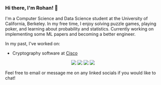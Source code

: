 ### Hi there, I'm Rohan! 👋

<!--
**rovirmani/rovirmani** is a ✨ _special_ ✨ repository because its `README.md` (this file) appears on your GitHub profile.

Here are some ideas to get you started:

- 🔭 I’m currently working on ...
- 🌱 I’m currently learning ...
- 👯 I’m looking to collaborate on ...
- 🤔 I’m looking for help with ...
- 💬 Ask me about ...
- 📫 How to reach me: ...
- 😄 Pronouns: ...
- ⚡ Fun fact: ...
-->
I'm a Computer Science and Data Science student at the University of California, Berkeley. In my free time, I enjoy solving puzzle games, playing poker, and learning about probability and statistics. Currently working on implementing some ML papers and becoming a better engineer. 

In my past, I've worked on:
- Cryptography software at [Cisco](https://www.cisco.com)

<div align="center">
  <img src="https://github.com/rovirmani/github-stats/blob/master/generated/overview.svg#gh-dark-mode-only" />
  <img src="https://github.com/rovirmani/github-stats/blob/master/generated/languages.svg#gh-dark-mode-only" />
  <img src="https://github.com/rovirmani/github-stats/blob/master/generated/overview.svg#gh-dark-mode-only#gh-light-mode-only" />
  <img src="https://github.com/rovirmani/github-stats/blob/master/generated/languages.svg#gh-dark-mode-only#gh-light-mode-only" />
</div>

Feel free to email or message me on any linked socials if you would like to chat!

